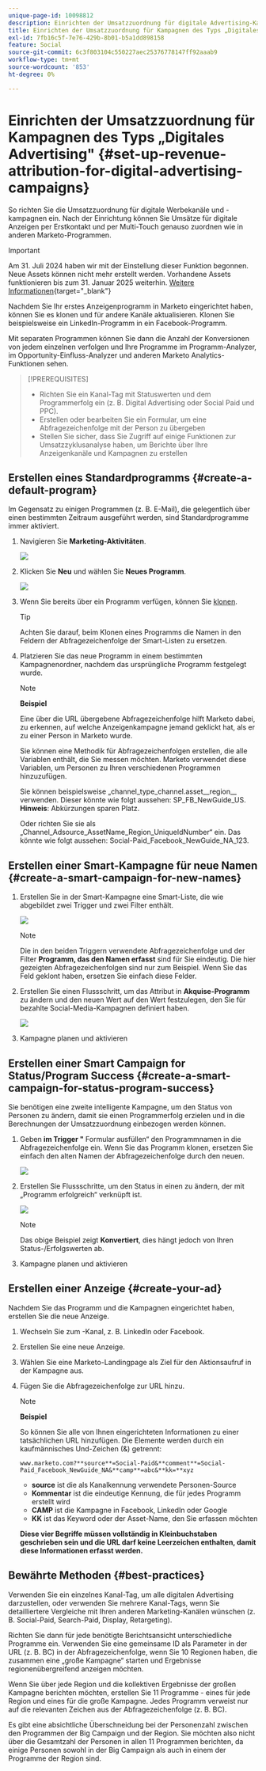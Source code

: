 ```yaml
---
unique-page-id: 10098812
description: Einrichten der Umsatzzuordnung für digitale Advertising-Kampagnen - Marketo-Dokumente - Produktdokumentation
title: Einrichten der Umsatzzuordnung für Kampagnen des Typs „Digitales Advertising"
exl-id: 7fb16c5f-7e76-429b-8b01-b5a1dd898158
feature: Social
source-git-commit: 6c3f803104c550227aec25376778147ff92aaab9
workflow-type: tm+mt
source-wordcount: '853'
ht-degree: 0%

---
```


# Einrichten der Umsatzzuordnung für Kampagnen des Typs „Digitales Advertising&quot; {#set-up-revenue-attribution-for-digital-advertising-campaigns}

So richten Sie die Umsatzzuordnung für digitale Werbekanäle und -kampagnen ein. Nach der Einrichtung können Sie Umsätze für digitale Anzeigen per Erstkontakt und per Multi-Touch genauso zuordnen wie in anderen Marketo-Programmen.

>[!IMPORTANT]
>
>Am 31. Juli 2024 haben wir mit der Einstellung dieser Funktion begonnen. Neue Assets können nicht mehr erstellt werden. Vorhandene Assets funktionieren bis zum 31. Januar 2025 weiterhin. [Weitere Informationen](https://nation.marketo.com/t5/employee-blogs/marketo-engage-social-features-deprecation/ba-p/351977){target="_blank"}

Nachdem Sie Ihr erstes Anzeigenprogramm in Marketo eingerichtet haben, können Sie es klonen und für andere Kanäle aktualisieren. Klonen Sie beispielsweise ein LinkedIn-Programm in ein Facebook-Programm.

Mit separaten Programmen können Sie dann die Anzahl der Konversionen von jedem einzelnen verfolgen und Ihre Programme im Programm-Analyzer, im Opportunity-Einfluss-Analyzer und anderen Marketo Analytics-Funktionen sehen.

>[!PREREQUISITES]
>
>* Richten Sie ein Kanal-Tag mit Statuswerten und dem Programmerfolg ein (z. B. Digital Advertising oder Social Paid und PPC).
>* Erstellen oder bearbeiten Sie ein Formular, um eine Abfragezeichenfolge mit der Person zu übergeben
>* Stellen Sie sicher, dass Sie Zugriff auf einige Funktionen zur Umsatzzyklusanalyse haben, um Berichte über Ihre Anzeigenkanäle und Kampagnen zu erstellen

## Erstellen eines Standardprogramms {#create-a-default-program}

Im Gegensatz zu einigen Programmen (z. B. E-Mail), die gelegentlich über einen bestimmten Zeitraum ausgeführt werden, sind Standardprogramme immer aktiviert.

1. Navigieren Sie **Marketing-Aktivitäten**.

   ![](assets/login-marketing-activities-5.png)

1. Klicken Sie **Neu** und wählen Sie **Neues Programm**.

   ![](assets/image2016-3-14-15-52-0.png)

1. Wenn Sie bereits über ein Programm verfügen, können Sie [klonen](/help/marketo/product-docs/core-marketo-concepts/programs/working-with-programs/clone-a-program.md).

   >[!TIP]
   >
   >Achten Sie darauf, beim Klonen eines Programms die Namen in den Feldern der Abfragezeichenfolge der Smart-Listen zu ersetzen.

1. Platzieren Sie das neue Programm in einem bestimmten Kampagnenordner, nachdem das ursprüngliche Programm festgelegt wurde.

   >[!NOTE]
   >
   >**Beispiel**
   >
   >Eine über die URL übergebene Abfragezeichenfolge hilft Marketo dabei, zu erkennen, auf welche Anzeigenkampagne jemand geklickt hat, als er zu einer Person in Marketo wurde.
   >
   >Sie können eine Methodik für Abfragezeichenfolgen erstellen, die alle Variablen enthält, die Sie messen möchten. Marketo verwendet diese Variablen, um Personen zu Ihren verschiedenen Programmen hinzuzufügen.
   >
   >Sie können beispielsweise „channel_type_channel.asset__region__ verwenden. Dieser könnte wie folgt aussehen: SP_FB_NewGuide_US. **Hinweis**: Abkürzungen sparen Platz.
   >
   >Oder richten Sie sie als „Channel_Adsource_AssetName_Region_UniqueIdNumber“ ein. Das könnte wie folgt aussehen: Social-Paid_Facebook_NewGuide_NA_123.

## Erstellen einer Smart-Kampagne für neue Namen {#create-a-smart-campaign-for-new-names}

1. Erstellen Sie in der Smart-Kampagne eine Smart-Liste, die wie abgebildet zwei Trigger und zwei Filter enthält.

   ![](assets/image2016-3-23-13-3a59-3a24.png)

   >[!NOTE]
   >
   >Die in den beiden Triggern verwendete Abfragezeichenfolge und der Filter **Programm, das den Namen erfasst** sind für Sie eindeutig. Die hier gezeigten Abfragezeichenfolgen sind nur zum Beispiel. Wenn Sie das Feld geklont haben, ersetzen Sie einfach diese Felder.

1. Erstellen Sie einen Flussschritt, um das Attribut in **Akquise-Programm** zu ändern und den neuen Wert auf den Wert festzulegen, den Sie für bezahlte Social-Media-Kampagnen definiert haben.

   ![](assets/image2016-3-14-14-3a58-3a6.png)

1. Kampagne planen und aktivieren

## Erstellen einer Smart Campaign for Status/Program Success {#create-a-smart-campaign-for-status-program-success}

Sie benötigen eine zweite intelligente Kampagne, um den Status von Personen zu ändern, damit sie einen Programmerfolg erzielen und in die Berechnungen der Umsatzzuordnung einbezogen werden können.

1. Geben **im Trigger &quot;** Formular ausfüllen“ den Programmnamen in die Abfragezeichenfolge ein. Wenn Sie das Programm klonen, ersetzen Sie einfach den alten Namen der Abfragezeichenfolge durch den neuen.

   ![](assets/image2016-3-23-14-3a7-3a20.png)

1. Erstellen Sie Flussschritte, um den Status in einen zu ändern, der mit „Programm erfolgreich“ verknüpft ist.

   ![](assets/image2016-3-14-15-3a9-3a29.png)

   >[!NOTE]
   >
   >Das obige Beispiel zeigt **Konvertiert**, dies hängt jedoch von Ihren Status-/Erfolgswerten ab.

1. Kampagne planen und aktivieren

## Erstellen einer Anzeige {#create-your-ad}

Nachdem Sie das Programm und die Kampagnen eingerichtet haben, erstellen Sie die neue Anzeige.

1. Wechseln Sie zum -Kanal, z. B. LinkedIn oder Facebook.
1. Erstellen Sie eine neue Anzeige.
1. Wählen Sie eine Marketo-Landingpage als Ziel für den Aktionsaufruf in der Kampagne aus.
1. Fügen Sie die Abfragezeichenfolge zur URL hinzu.

   >[!NOTE]
   >
   >**Beispiel**
   >
   >So können Sie alle von Ihnen eingerichteten Informationen zu einer tatsächlichen URL hinzufügen. Die Elemente werden durch ein kaufmännisches Und-Zeichen (&amp;) getrennt:
   >
   >`www.marketo.com?**source**=Social-Paid&**comment**=Social-Paid_Facebook_NewGuide_NA&**camp**=abc&**kk=**xyz`
   >
   >* **source** ist die als Kanalkennung verwendete Personen-Source
   >* **Kommentar** ist die eindeutige Kennung, die für jedes Programm erstellt wird
   >* **CAMP** ist die Kampagne in Facebook, LinkedIn oder Google
   >* **KK** ist das Keyword oder der Asset-Name, den Sie erfassen möchten
   >
   >**Diese vier Begriffe müssen vollständig in Kleinbuchstaben geschrieben sein und die URL darf keine Leerzeichen enthalten, damit diese Informationen erfasst werden.**

## Bewährte Methoden {#best-practices}

Verwenden Sie ein einzelnes Kanal-Tag, um alle digitalen Advertising darzustellen, oder verwenden Sie mehrere Kanal-Tags, wenn Sie detailliertere Vergleiche mit Ihren anderen Marketing-Kanälen wünschen (z. B. Social-Paid, Search-Paid, Display, Retargeting).

Richten Sie dann für jede benötigte Berichtsansicht unterschiedliche Programme ein. Verwenden Sie eine gemeinsame ID als Parameter in der URL (z. B. BC) in der Abfragezeichenfolge, wenn Sie 10 Regionen haben, die zusammen eine „große Kampagne“ starten und Ergebnisse regionenübergreifend anzeigen möchten.

Wenn Sie über jede Region und die kollektiven Ergebnisse der großen Kampagne berichten möchten, erstellen Sie 11 Programme - eines für jede Region und eines für die große Kampagne. Jedes Programm verweist nur auf die relevanten Zeichen aus der Abfragezeichenfolge (z. B. BC).

Es gibt eine absichtliche Überschneidung bei der Personenzahl zwischen den Programmen der Big Campaign und der Region. Sie möchten also nicht über die Gesamtzahl der Personen in allen 11 Programmen berichten, da einige Personen sowohl in der Big Campaign als auch in einem der Programme der Region sind.
